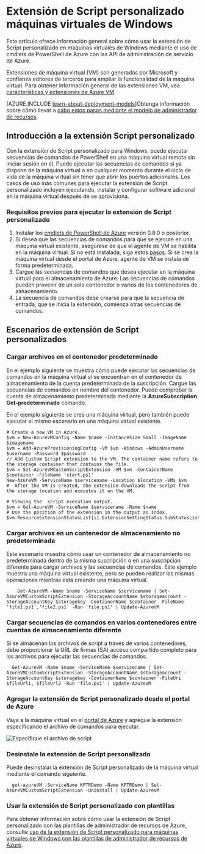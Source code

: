 <properties
   pageTitle="Extensión de Script personalizado en una máquina virtual de Windows | Microsoft Azure"
   description="Automatizar tareas de configuración de Azure VM mediante la extensión de Script personalizado para ejecutar las secuencias de comandos de PowerShell en una máquina virtual de Windows remoto"
   services="virtual-machines-windows"
   documentationCenter=""
   authors="kundanap"
   manager="timlt"
   editor=""
   tags="azure-service-management"/>

<tags
   ms.service="virtual-machines-windows"
   ms.devlang="na"
   ms.topic="article"
   ms.tgt_pltfrm="vm-windows"
   ms.workload="infrastructure-services"
   ms.date="08/06/2015"
   ms.author="kundanap"/>

# <a name="custom-script-extension-for-windows-virtual-machines"></a>Extensión de Script personalizado máquinas virtuales de Windows

Este artículo ofrece información general sobre cómo usar la extensión de Script personalizado en máquinas virtuales de Windows mediante el uso de cmdlets de PowerShell de Azure con las API de administración de servicio de Azure.

Extensiones de máquina virtual (VM) son generadas por Microsoft y confianza editores de terceros para ampliar la funcionalidad de la máquina virtual. Para obtener información general de las extensiones VM, vea [características y extensiones de Azure VM](virtual-machines-windows-extensions-features.md).

[AZURE.INCLUDE [learn-about-deployment-models](../../includes/learn-about-deployment-models-classic-include.md)]Obtenga información sobre cómo llevar a [cabo estos pasos mediante el modelo de administrador de recursos](virtual-machines-windows-extensions-customscript.md).

## <a name="custom-script-extension-overview"></a>Introducción a la extensión Script personalizado

Con la extensión de Script personalizado para Windows, puede ejecutar secuencias de comandos de PowerShell en una máquina virtual remota sin iniciar sesión en él. Puede ejecutar las secuencias de comandos si ya dispone de la máquina virtual o en cualquier momento durante el ciclo de vida de la máquina virtual sin tener que abrir los puertos adicionales. Los casos de uso más comunes para ejecutar la extensión de Script personalizado incluyen ejecutando, instalar y configurar software adicional en la máquina virtual después de se aprovisiona.

### <a name="prerequisites-for-running-the-custom-script-extension"></a>Requisitos previos para ejecutar la extensión de Script personalizado

1. Instalar los <a href="http://azure.microsoft.com/downloads" target="_blank">cmdlets de PowerShell de Azure</a> versión 0.8.0 o posterior.
2. Si desea que las secuencias de comandos para que se ejecute en una máquina virtual existente, asegúrese de que el agente de VM se habilita en la máquina virtual. Si no está instalada, siga estos [pasos](virtual-machines-windows-classic-agents-and-extensions.md). Si se crea la máquina virtual desde el portal de Azure, agente de VM se instala de forma predeterminada.
3. Cargue las secuencias de comandos que desea ejecutar en la máquina virtual para el almacenamiento de Azure. Las secuencias de comandos pueden provenir de un solo contenedor o varios de los contenedores de almacenamiento.
4. La secuencia de comandos debe crearse para que la secuencia de entrada, que se inicia la extensión, comienza otras secuencias de comandos.

## <a name="custom-script-extension-scenarios"></a>Escenarios de extensión de Script personalizados

### <a name="upload-files-to-the-default-container"></a>Cargar archivos en el contenedor predeterminado

En el ejemplo siguiente se muestra cómo puede ejecutar las secuencias de comandos en la máquina virtual si se encuentran en el contenedor de almacenamiento de la cuenta predeterminada de la suscripción. Cargue las secuencias de comandos en nombre del contenedor. Puede comprobar la cuenta de almacenamiento predeterminada mediante la **AzureSubscription Get-predeterminado** comando.

En el ejemplo siguiente se crea una máquina virtual, pero también puede ejecutar el mismo escenario en una máquina virtual existente.

    # Create a new VM in Azure.
    $vm = New-AzureVMConfig -Name $name -InstanceSize Small -ImageName $imagename
    $vm = Add-AzureProvisioningConfig -VM $vm -Windows -AdminUsername $username -Password $password
    // Add Custom Script extension to the VM. The container name refers to the storage container that contains the file.
    $vm = Set-AzureVMCustomScriptExtension -VM $vm -ContainerName $container -FileName 'start.ps1'
    New-AzureVM -ServiceName $servicename -Location $location -VMs $vm
    #  After the VM is created, the extension downloads the script from the storage location and executes it on the VM.

    # Viewing the  script execution output.
    $vm = Get-AzureVM -ServiceName $servicename -Name $name
    # Use the position of the extension in the output as index.
    $vm.ResourceExtensionStatusList[i].ExtensionSettingStatus.SubStatusList

### <a name="upload-files-to-a-non-default-storage-container"></a>Cargar archivos en un contenedor de almacenamiento no predeterminada

Este escenario muestra cómo usar un contenedor de almacenamiento no predeterminada dentro de la misma suscripción o en una suscripción diferente para cargar archivos y las secuencias de comandos. Este ejemplo muestra una máquina virtual existente, pero se pueden realizar las mismas operaciones mientras está creando una máquina virtual.

        Get-AzureVM -Name $name -ServiceName $servicename | Set-AzureVMCustomScriptExtension -StorageAccountName $storageaccount -StorageAccountKey $storagekey -ContainerName $container -FileName 'file1.ps1','file2.ps1' -Run 'file.ps1' | Update-AzureVM

### <a name="upload-scripts-to-multiple-containers-across-different-storage-accounts"></a>Cargar secuencias de comandos en varios contenedores entre cuentas de almacenamiento diferente

  Si se almacenan los archivos de script a través de varios contenedores, debe proporcionar la URL de firmas (SA) acceso compartido completo para los archivos para ejecutar las secuencias de comandos.

      Get-AzureVM -Name $name -ServiceName $servicename | Set-AzureVMCustomScriptExtension -StorageAccountName $storageaccount -StorageAccountKey $storagekey -ContainerName $container -FileUri $fileUrl1, $fileUrl2 -Run 'file.ps1' | Update-AzureVM


### <a name="add-the-custom-script-extension-from-the-azure-portal"></a>Agregar la extensión de Script personalizado desde el portal de Azure

Vaya a la máquina virtual en el <a href="https://portal.azure.com/ " target="_blank">portal de Azure</a> y agregue la extensión especificando el archivo de comandos para ejecutar.

  ![Especifique el archivo de script][5]


### <a name="uninstall-the-custom-script-extension"></a>Desinstale la extensión de Script personalizado

Puede desinstalar la extensión de Script personalizado de la máquina virtual mediante el comando siguiente.

      get-azureVM -ServiceName KPTRDemo -Name KPTRDemo | Set-AzureVMCustomScriptExtension -Uninstall | Update-AzureVM

### <a name="use-the-custom-script-extension-with-templates"></a>Usar la extensión de Script personalizado con plantillas

Para obtener información sobre cómo usar la extensión de Script personalizado con las plantillas de administrador de recursos de Azure, consulte [uso de la extensión de Script personalizado para máquinas virtuales de Windows con las plantillas de administrador de recursos de Azure](virtual-machines-windows-extensions-customscript.md).

<!--Image references-->
[5]: ./media/virtual-machines-windows-classic-extensions-customscript/addcse.png
